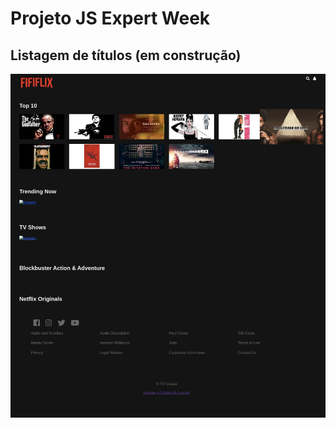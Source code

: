 
# Projeto JS Expert Week

## Listagem de títulos (em construção)
![Top 10](https://raw.githubusercontent.com/FihCapua/Fififlix/77629548c24df9cad02b6e027c83682559497174/bg.jpg)
